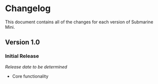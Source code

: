 # Changelog

This document contains all of the changes for each version of Submarine Mini.


## Version 1.0

### Initial Release

*Release date to be determined*

- Core functionality
